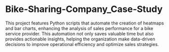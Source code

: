 # Bike-Sharing-Company_Case-Study
This project features Python scripts that automate the creation of heatmaps and bar charts, enhancing the analysis of sales performance for a bike service provider. This automation not only saves valuable time but also provides actionable insights, helping the organization make data-driven decisions to improve operational efficiency and optimize sales strategies.





